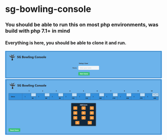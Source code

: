 # sg-bowling-console

### You should be able to run this on most php environments, was build with php 7.1+ in mind
#### Everything is here, you should be able to clone it and run.

![Alt text](img/screenshots/img02.jpg?raw=true "Setup Game")
![Alt text](img/screenshots/img01.jpg?raw=true "Screenshot 1")